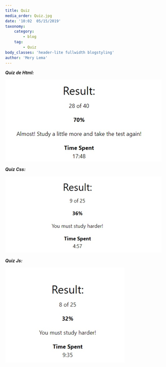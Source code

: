 ```yaml
---
title: Quiz
media_order: Quiz.jpg
date: '10:02  05/15/2019'
taxonomy:
    category:
        - blog
    tag:
        - Quiz
body_classes: 'header-lite fullwidth blogstyling'
author: 'Mery Lema'
---
```


_**Quiz de Html:**_

![](html.jpg)

_**Quiz Css:**_

![](css.jpg)

_**Quiz Js:**_

![](Js.jpg)